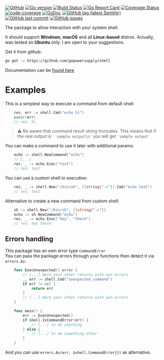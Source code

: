[![GitHub](https://img.shields.io/github/license/gopowersupply/shell)](https://github.com/gopowersupply/shell/blob/master/LICENSE)
[![Go version](https://img.shields.io/github/go-mod/go-version/gopowersupply/shell)](https://blog.golang.org/go1.13)
[![Build Status](https://travis-ci.org/gopowersupply/shell.svg?branch=master)](https://travis-ci.org/gopowersupply/shell)
[![Go Report Card](https://goreportcard.com/badge/gopowersupply/shell)](http://goreportcard.com/report/gopowersupply/shell)
[![Coverage Status](https://coveralls.io/repos/github/gopowersupply/shell/badge.svg?branch=master)](https://coveralls.io/github/gopowersupply/shell?branch=master)
[![code-coverage](http://gocover.io/_badge/github.com/gopowersupply/shell)](https://gocover.io/github.com/gopowersupply/shell)
[![GoDoc](https://godoc.org/github.com/gopowersupply/shell?status.svg)](https://godoc.org/github.com/gopowersupply/shell)
[![GitHub tag (latest SemVer)](https://img.shields.io/github/v/tag/gopowersupply/shell)](https://github.com/gopowersupply/shell/releases)
[![GitHub last commit](https://img.shields.io/github/last-commit/gopowersupply/shell)](https://github.com/gopowersupply/shell/commits/master)
[![GitHub issues](https://img.shields.io/github/issues/gopowersupply/shell)](https://github.com/gopowersupply/shell/issues)

The package to allow interaction with your system shell.

It should support **Windows**, **macOS** and all **Linux-based** distros.
Actually, was tested on **Ubuntu** only. I am open to your suggestions.

Get it from github:
```bash
go get -u https://github.com/gopowersupply/shell
```

Documentation can be [found here](https://godoc.org/github.com/gopowersupply/shell)

# Examples

This is a simplest way to execute a command from default shell:
```go
    res, err := shell.Cmd("echo hi")
    panic(err)
    // res: hi    
```
> :warning: Be aware that command result string truncates.
> This means that if the real output is `' sample output\n'` you will get `'sample output'`

You can make a command to use it later with additional params:
```go
    echo := shell.NewCommand("echo")
    // [...]
    res, _ := echo.Exec("text")
    // res: text
```

You can use a custom shell to execution:
```go
    res, _ := shell.New("/bin/sh", []string{"-c"}).Cmd("echo test")
    // res: test
```

Alternative to create a new command from custom shell:
```go
    sh := shell.New("/bin/sh", []string{"-c"})
    echo := sh.NewCommand("echo")
    res, _ := echo.Exec("hey", "there")
    // res: hey there
```

## Errors handling

This package has an own error type `CommandError`  
You can pass the package errors through your functions then detect it via `errors.As`:
```go
    func ExecUnexpected() error {
    	// [...] Here your other returns with own errors
        _, err := shell.Cmd("unexpected_command")
        if err != nil {
        	return err
        }
        // [...] Here your other returns with own errors
    }

    func main() {
    	err := ExecUnexpected()    	
    	if shell.IsCommandError(err) {
    		// [...] to do anything
    	} else {
    		// [...] to do something other    		
    	}
    }
```
And you can use `errors.As(err, &shell.CommandError{})` as alternative.